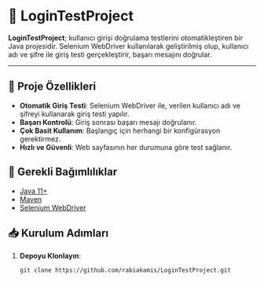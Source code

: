 # 📝 LoginTestProject
**LoginTestProject**; kullanıcı girişi doğrulama testlerini otomatikleştiren bir Java projesidir. Selenium WebDriver kullanılarak geliştirilmiş olup, kullanıcı adı ve şifre ile giriş testi gerçekleştirir, başarı mesajını doğrular.

---

## 🚀 Proje Özellikleri

- **Otomatik Giriş Testi**: Selenium WebDriver ile, verilen kullanıcı adı ve şifreyi kullanarak giriş testi yapılır.
- **Başarı Kontrolü**: Giriş sonrası başarı mesajı doğrulanır.
- **Çok Basit Kullanım**: Başlangıç için herhangi bir konfigürasyon gerektirmez.
- **Hızlı ve Güvenli**: Web sayfasının her durumuna göre test sağlanır.

## 🧰 Gerekli Bağımlılıklar

- [Java 11+](https://adoptopenjdk.net/)
- [Maven](https://maven.apache.org/)
- [Selenium WebDriver](https://www.selenium.dev/)

## 📥 Kurulum Adımları

1. **Depoyu Klonlayın**:
   ```bash
   git clone https://github.com/rabiakamis/LoginTestProject.git

